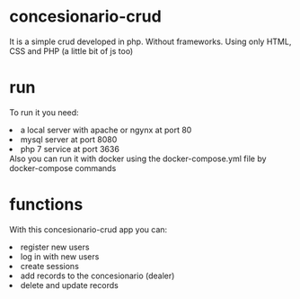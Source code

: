 # concesionario-crud
 It is  a simple crud developed in php. Without frameworks. Using only HTML, CSS and PHP
 (a little bit of js too)
# run
 To run it you need: 
 <lo>
  <li>a local server with apache or ngynx at port 80</li>
  <li>mysql server at port 8080</li>
  <li>php 7 service at port 3636</li>
</ol>
Also you can run it with docker using the docker-compose.yml file by docker-compose commands

# functions
With this concesionario-crud app you can:
<lo>
 <li>register new users</li>
 <li>log in with new users</li>
 <li>create sessions</li>
 <li>add records to the concesionario (dealer)</li>
 <li>delete and update records</li>
</lo>
